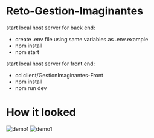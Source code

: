 ﻿# Reto-Gestion-Imaginantes

start local host server for back end:
  - create .env file using same variables as .env.example
  - npm install
  - npm start

start local host server for front end:
  - cd client/GestionImaginantes-Front
  - npm install
  - npm run dev
# How it looked

![demo1](https://github.com/mateobv07/Reto-Gestion-Imaginantes/blob/main/archi.png?raw=true)
![demo1](https://github.com/mateobv07/Reto-Gestion-Imaginantes/blob/main/archi.png?raw=true)
